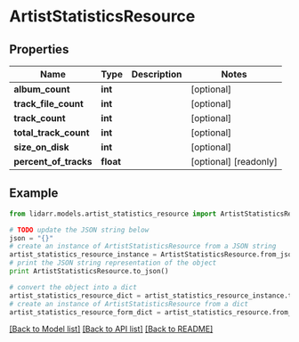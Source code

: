 # ArtistStatisticsResource


## Properties

Name | Type | Description | Notes
------------ | ------------- | ------------- | -------------
**album_count** | **int** |  | [optional] 
**track_file_count** | **int** |  | [optional] 
**track_count** | **int** |  | [optional] 
**total_track_count** | **int** |  | [optional] 
**size_on_disk** | **int** |  | [optional] 
**percent_of_tracks** | **float** |  | [optional] [readonly] 

## Example

```python
from lidarr.models.artist_statistics_resource import ArtistStatisticsResource

# TODO update the JSON string below
json = "{}"
# create an instance of ArtistStatisticsResource from a JSON string
artist_statistics_resource_instance = ArtistStatisticsResource.from_json(json)
# print the JSON string representation of the object
print ArtistStatisticsResource.to_json()

# convert the object into a dict
artist_statistics_resource_dict = artist_statistics_resource_instance.to_dict()
# create an instance of ArtistStatisticsResource from a dict
artist_statistics_resource_form_dict = artist_statistics_resource.from_dict(artist_statistics_resource_dict)
```
[[Back to Model list]](../README.md#documentation-for-models) [[Back to API list]](../README.md#documentation-for-api-endpoints) [[Back to README]](../README.md)



